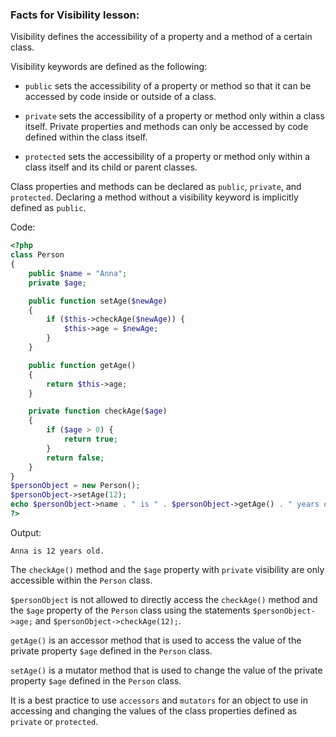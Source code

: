 ### Facts for Visibility lesson:

Visibility defines the accessibility of a property and a method of a certain class. 

Visibility keywords are defined as the following:

 - `public` sets the accessibility of a property or method so that it can be accessed by code inside or outside of a class.

 - `private` sets the accessibility of a property or method only within a class itself. Private properties and methods can only be accessed by code defined within the class itself.

 - `protected` sets the accessibility of a property or method only within a class itself and its child or parent classes.

Class properties and methods can be declared as `public`, `private`, and `protected`. Declaring a method without a visibility keyword is implicitly defined as `public`.

Code:

```php
<?php
class Person
{
    public $name = "Anna";
    private $age;

    public function setAge($newAge)
    {
        if ($this->checkAge($newAge)) {
            $this->age = $newAge;
        }
    }

    public function getAge()
    {
        return $this->age;
    }

    private function checkAge($age)
    {
        if ($age > 0) {
            return true;
        }
        return false;
    }
}
$personObject = new Person();
$personObject->setAge(12);
echo $personObject->name . " is " . $personObject->getAge() . " years old.";
?>
```
Output:
```
Anna is 12 years old.
```

The `checkAge()` method and the `$age` property with `private` visibility are only accessible within the `Person` class.

`$personObject` is not allowed to directly access the `checkAge()` method and the `$age` property of the `Person` class using the statements `$personObject->age;` and `$personObject->checkAge(12);`. 

`getAge()` is an accessor method that is used to access the value of the private property `$age` defined in the `Person` class.

`setAge()` is a mutator method that is used to change the value of the private property `$age` defined in the `Person` class.

It is a best practice to use `accessors` and `mutators` for an object to use in accessing and changing the values of the class properties defined as `private` or `protected`.